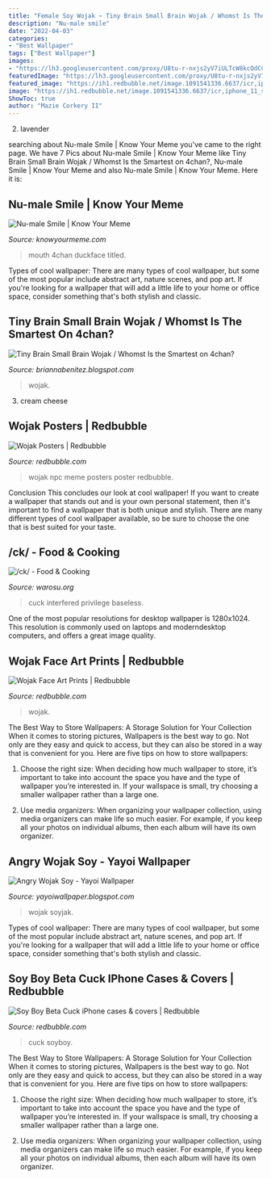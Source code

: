 ```yaml
---
title: "Female Soy Wojak ~ Tiny Brain Small Brain Wojak / Whomst Is The Smartest On 4chan?"
description: "Nu-male smile"
date: "2022-04-03"
categories:
- "Best Wallpaper"
tags: ["Best Wallpaper"]
images:
- "https://lh3.googleusercontent.com/proxy/U8tu-r-nxjs2yV7iULTcW8kcOdCC3AXhARnMXWoJr3dXF8MWstadN8KhAFE_DbJYiVunEU07q8aX46lJaW2BJSXzEAVJBozqVuozLSNBFf2Gf3lV=w1200-h630-p-k-no-nu"
featuredImage: "https://lh3.googleusercontent.com/proxy/U8tu-r-nxjs2yV7iULTcW8kcOdCC3AXhARnMXWoJr3dXF8MWstadN8KhAFE_DbJYiVunEU07q8aX46lJaW2BJSXzEAVJBozqVuozLSNBFf2Gf3lV=w1200-h630-p-k-no-nu"
featured_image: "https://ih1.redbubble.net/image.1091541336.6637/icr,iphone_11_soft,back,a,x600-pad,600x600,f8f8f8.jpg"
image: "https://ih1.redbubble.net/image.1091541336.6637/icr,iphone_11_soft,back,a,x600-pad,600x600,f8f8f8.jpg"
ShowToc: true
author: "Mazie Corkery II"
---
```



2. lavender 

	

		
searching about Nu-male Smile | Know Your Meme you've came to the right page. We have 7 Pics about Nu-male Smile | Know Your Meme like Tiny Brain Small Brain Wojak / Whomst Is the Smartest on 4chan?, Nu-male Smile | Know Your Meme and also Nu-male Smile | Know Your Meme. Here it is:
		
    
## Nu-male Smile | Know Your Meme

<img loading=lazy src="https://i.kym-cdn.com/photos/images/newsfeed/001/330/821/1b5.jpg" onerror="this.onerror=null;this.src='https://tse3.mm.bing.net/th?id=OIP.ANZOC5ozygHk586poU7--wHaEK&amp;pid=15.1';" alt="Nu-male Smile | Know Your Meme">

_Source: knowyourmeme.com_

>mouth 4chan duckface titled. 

	

Types of cool wallpaper:
There are many types of cool wallpaper, but some of the most popular include abstract art, nature scenes, and pop art. If you're looking for a wallpaper that will add a little life to your home or office space, consider something that's both stylish and classic.

    
## Tiny Brain Small Brain Wojak / Whomst Is The Smartest On 4chan?

<img loading=lazy src="https://lh3.googleusercontent.com/proxy/U8tu-r-nxjs2yV7iULTcW8kcOdCC3AXhARnMXWoJr3dXF8MWstadN8KhAFE_DbJYiVunEU07q8aX46lJaW2BJSXzEAVJBozqVuozLSNBFf2Gf3lV=w1200-h630-p-k-no-nu" onerror="this.onerror=null;this.src='https://tse1.mm.bing.net/th?id=OIP.R2qPi9x-M9ke53BPzanAGwHaGH&amp;pid=15.1';" alt="Tiny Brain Small Brain Wojak / Whomst Is the Smartest on 4chan?">

_Source: briannabenitez.blogspot.com_

>wojak. 

	

3. cream cheese 

    
## Wojak Posters | Redbubble

<img loading=lazy src="https://ih1.redbubble.net/image.662168585.0041/poster,504x498,f8f8f8-pad,600x600,f8f8f8.u3.jpg" onerror="this.onerror=null;this.src='https://tse4.mm.bing.net/th?id=OIP.cvDL_C97Nx-bmkocrT-Y6AHaHa&amp;pid=15.1';" alt="Wojak Posters | Redbubble">

_Source: redbubble.com_

>wojak npc meme posters poster redbubble. 

	

Conclusion
This concludes our look at cool wallpaper! If you want to create a wallpaper that stands out and is your own personal statement, then it's important to find a wallpaper that is both unique and stylish. There are many different types of cool wallpaper available, so be sure to choose the one that is best suited for your taste.

    
## /ck/ - Food &amp; Cooking

<img loading=lazy src="https://i.warosu.org/data/ck/img/0118/02/1548531974136.jpg" onerror="this.onerror=null;this.src='https://tse3.mm.bing.net/th?id=OIP.RMTmqmDD2h4yoY0_7c-GOQHaH8&amp;pid=15.1';" alt="/ck/ - Food &amp; Cooking">

_Source: warosu.org_

>cuck interfered privilege baseless. 

	

One of the most popular resolutions for desktop wallpaper is 1280x1024. This resolution is commonly used on laptops and moderndesktop computers, and offers a great image quality.

    
## Wojak Face Art Prints | Redbubble

<img loading=lazy src="https://ih1.redbubble.net/image.2058563602.0985/aps,504x498,small,transparent-pad,600x600,f8f8f8.jpg" onerror="this.onerror=null;this.src='https://tse3.mm.bing.net/th?id=OIP.s7TLh4HQtYUNv6zrb5YsswHaHa&amp;pid=15.1';" alt="Wojak Face Art Prints | Redbubble">

_Source: redbubble.com_

>wojak. 

	

The Best Way to Store Wallpapers: A Storage Solution for Your Collection
When it comes to storing pictures, Wallpapers is the best way to go. Not only are they easy and quick to access, but they can also be stored in a way that is convenient for you. Here are five tips on how to store wallpapers:
1) Choose the right size: When deciding how much wallpaper to store, it’s important to take into account the space you have and the type of wallpaper you’re interested in. If your wallspace is small, try choosing a smaller wallpaper rather than a large one.

2) Use media organizers: When organizing your wallpaper collection, using media organizers can make life so much easier. For example, if you keep all your photos on individual albums, then each album will have its own organizer.

    
## Angry Wojak Soy - Yayoi Wallpaper

<img loading=lazy src="https://i.kym-cdn.com/photos/images/facebook/001/750/086/8c3.png" onerror="this.onerror=null;this.src='https://tse3.mm.bing.net/th?id=OIP.C-g8nNbnoEbsIcimwX-PgQHaIe&amp;pid=15.1';" alt="Angry Wojak Soy - Yayoi Wallpaper">

_Source: yayoiwallpaper.blogspot.com_

>wojak soyjak. 

	

Types of cool wallpaper:
There are many types of cool wallpaper, but some of the most popular include abstract art, nature scenes, and pop art. If you're looking for a wallpaper that will add a little life to your home or office space, consider something that's both stylish and classic.

    
## Soy Boy Beta Cuck IPhone Cases &amp; Covers | Redbubble

<img loading=lazy src="https://ih1.redbubble.net/image.1091541336.6637/icr,iphone_11_soft,back,a,x600-pad,600x600,f8f8f8.jpg" onerror="this.onerror=null;this.src='https://tse2.mm.bing.net/th?id=OIP.H01-z8htTiACiKJuq4MPdgHaHa&amp;pid=15.1';" alt="Soy Boy Beta Cuck iPhone cases &amp; covers | Redbubble">

_Source: redbubble.com_

>cuck soyboy. 

	

The Best Way to Store Wallpapers: A Storage Solution for Your Collection
When it comes to storing pictures, Wallpapers is the best way to go. Not only are they easy and quick to access, but they can also be stored in a way that is convenient for you. Here are five tips on how to store wallpapers:
1) Choose the right size: When deciding how much wallpaper to store, it’s important to take into account the space you have and the type of wallpaper you’re interested in. If your wallspace is small, try choosing a smaller wallpaper rather than a large one.

2) Use media organizers: When organizing your wallpaper collection, using media organizers can make life so much easier. For example, if you keep all your photos on individual albums, then each album will have its own organizer.

